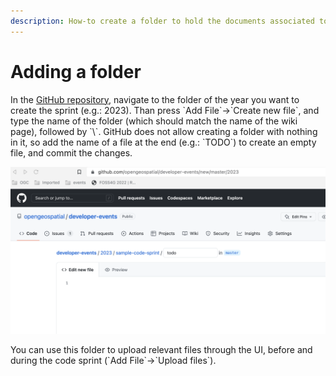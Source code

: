 ```yaml
---
description: How-to create a folder to hold the documents associated to the code sprint.
---
```


# Adding a folder

In the [GitHub repository](https://github.com/opengeospatial/developer-events), navigate to the folder of the year you want to create the sprint (e.g.: 2023). Than press \`Add File\`->\`Create new file\`, and type the name of the folder (which should match the name of the wiki page), followed by \`\\\`. GitHub does not allow creating a folder with nothing in it, so add the name of a file at the end (e.g.: \`TODO\`) to create an empty file, and commit the changes.

![](../.gitbook/assets/add-cs5.png)

You can use this folder to upload relevant files through the UI, before and during the code sprint (\`Add File\`->\`Upload files\`).
